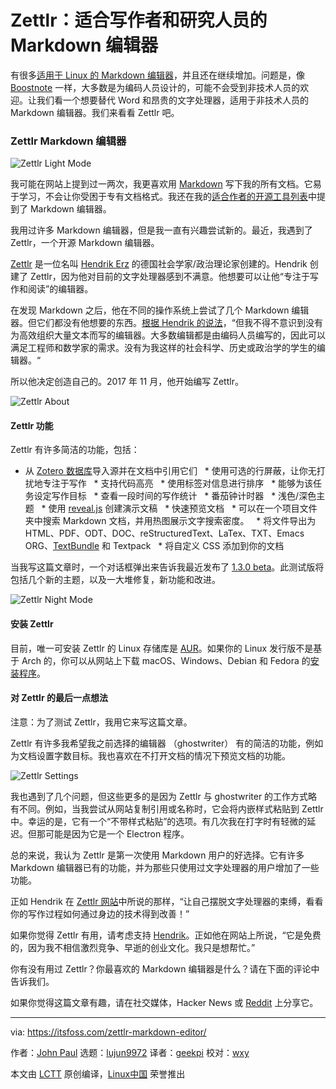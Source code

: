 [#]: collector: (lujun9972)
[#]: translator: (geekpi)
[#]: reviewer: (wxy)
[#]: publisher: (wxy)
[#]: url: (https://linux.cn/article-10922-1.html)
[#]: subject: (Zettlr – Markdown Editor for Writers and Researchers)
[#]: via: (https://itsfoss.com/zettlr-markdown-editor/)
[#]: author: (John Paul https://itsfoss.com/author/john/)

Zettlr：适合写作者和研究人员的 Markdown 编辑器
======

有很多[适用于 Linux 的 Markdown 编辑器][1]，并且还在继续增加。问题是，像 [Boostnote][2] 一样，大多数是为编码人员设计的，可能不会受到非技术人员的欢迎。让我们看一个想要替代 Word 和昂贵的文字处理器，适用于非技术人员的 Markdown 编辑器。我们来看看 Zettlr 吧。

### Zettlr Markdown 编辑器

![Zettlr Light Mode][3]

我可能在网站上提到过一两次，我更喜欢用 [Markdown][4] 写下我的所有文档。它易于学习，不会让你受困于专有文档格式。我还在我的[适合作者的开源工具列表][5]中提到了 Markdown 编辑器。

我用过许多 Markdown 编辑器，但是我一直有兴趣尝试新的。最近，我遇到了 Zettlr，一个开源 Markdown 编辑器。

[Zettlr][6] 是一位名叫 [Hendrik Erz][7] 的德国社会学家/政治理论家创建的。Hendrik 创建了 Zettlr，因为他对目前的文字处理器感到不满意。他想要可以让他“专注于写作和阅读”的编辑器。

在发现 Markdown 之后，他在不同的操作系统上尝试了几个 Markdown 编辑器。但它们都没有他想要的东西。[根据 Hendrik 的说法][8]，“但我不得不意识到没有为高效组织大量文本而写的编辑器。大多数编辑都是由编码人员编写的，因此可以满足工程师和数学家的需求。没有为我这样的社会科学、历史或政治学的学生的编辑器。“

所以他决定创造自己的。2017 年 11 月，他开始编写 Zettlr。

![Zettlr About][9]

#### Zettlr 功能

Zettlr 有许多简洁的功能，包括：

  * 从 [Zotero 数据库][10]导入源并在文档中引用它们
  * 使用可选的行屏蔽，让你无打扰地专注于写作
  * 支持代码高亮
  * 使用标签对信息进行排序
  * 能够为该任务设定写作目标
  * 查看一段时间的写作统计
  * 番茄钟计时器
  * 浅色/深色主题
  * 使用 [reveal.js][11] 创建演示文稿
  * 快速预览文档
  * 可以在一个项目文件夹中搜索 Markdown 文档，并用热图展示文字搜索密度。
  * 将文件导出为 HTML、PDF、ODT、DOC、reStructuredText、LaTex、TXT、Emacs ORG、[TextBundle][12] 和 Textpack
  * 将自定义 CSS 添加到你的文档

当我写这篇文章时，一个对话框弹出来告诉我最近发布了 [1.3.0 beta][14]。此测试版将包括几个新的主题，以及一大堆修复，新功能和改进。

![Zettlr Night Mode][15]

#### 安装 Zettlr

目前，唯一可安装 Zettlr 的 Linux 存储库是 [AUR][16]。如果你的 Linux 发行版不是基于 Arch 的，你可以从网站上下载 macOS、Windows、Debian 和 Fedora 的[安装程序][17]。

#### 对 Zettlr 的最后一点想法

注意：为了测试 Zettlr，我用它来写这篇文章。

Zettlr 有许多我希望我之前选择的编辑器 （ghostwriter） 有的简洁的功能，例如为文档设置字数目标。我也喜欢在不打开文档的情况下预览文档的功能。

![Zettlr Settings][18]

我也遇到了几个问题，但这些更多的是因为 Zettlr 与 ghostwriter 的工作方式略有不同。例如，当我尝试从网站复制引用或名称时，它会将内嵌样式粘贴到 Zettlr 中。幸运的是，它有一个“不带样式粘贴”的选项。有几次我在打字时有轻微的延迟。但那可能是因为它是一个 Electron 程序。

总的来说，我认为 Zettlr 是第一次使用 Markdown 用户的好选择。它有许多 Markdown 编辑器已有的功能，并为那些只使用过文字处理器的用户增加了一些功能。

正如 Hendrik 在 [Zettlr 网站][8]中所说的那样，“让自己摆脱文字处理器的束缚，看看你的写作过程如何通过身边的技术得到改善！”

如果你觉得 Zettlr 有用，请考虑支持 [Hendrik][19]。正如他在网站上所说，“它是免费的，因为我不相信激烈竞争、早逝的创业文化。我只是想帮忙。”

你有没有用过 Zettlr？你最喜欢的 Markdown 编辑器是什么？请在下面的评论中告诉我们。

如果你觉得这篇文章有趣，请在社交媒体，Hacker News 或 [Reddit][21] 上分享它。

--------------------------------------------------------------------------------

via: https://itsfoss.com/zettlr-markdown-editor/

作者：[John Paul][a]
选题：[lujun9972][b]
译者：[geekpi](https://github.com/geekpi)
校对：[wxy](https://github.com/wxy)

本文由 [LCTT](https://github.com/LCTT/TranslateProject) 原创编译，[Linux中国](https://linux.cn/) 荣誉推出

[a]: https://itsfoss.com/author/john/
[b]: https://github.com/lujun9972
[1]: https://itsfoss.com/best-markdown-editors-linux/
[2]: https://itsfoss.com/boostnote-linux-review/
[3]: https://i1.wp.com/itsfoss.com/wp-content/uploads/2019/05/Zettlr-light-mode.png?fit=800%2C462&ssl=1
[4]: https://daringfireball.net/projects/markdown/
[5]: https://itsfoss.com/open-source-tools-writers/
[6]: https://www.zettlr.com/
[7]: https://github.com/nathanlesage
[8]: https://www.zettlr.com/about
[9]: https://i1.wp.com/itsfoss.com/wp-content/uploads/2019/05/zettlr-about.png?fit=800%2C528&ssl=1
[10]: https://www.zotero.org/
[11]: https://revealjs.com/#/
[12]: http://textbundle.org/
[13]: https://itsfoss.com/great-little-book-shelf-review/
[14]: https://github.com/Zettlr/Zettlr/releases/tag/v1.3.0-beta
[15]: https://i0.wp.com/itsfoss.com/wp-content/uploads/2019/05/Zettlr-night-mode.png?fit=800%2C469&ssl=1
[16]: https://aur.archlinux.org/packages/zettlr-bin/
[17]: https://www.zettlr.com/download
[18]: https://i1.wp.com/itsfoss.com/wp-content/uploads/2019/05/zettlr-settings.png?fit=800%2C353&ssl=1
[19]: https://www.zettlr.com/supporters
[21]: http://reddit.com/r/linuxusersgroup

